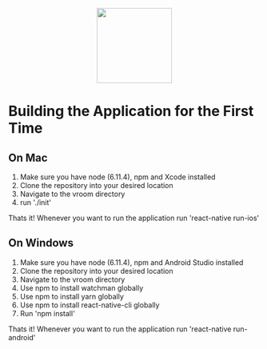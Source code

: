 <p align="center"><img src="https://github.com/eltoncrego/vroom-app/assets/companylogofullv2.png?raw=true" width="150"></p>

# Building the Application for the First Time
## On Mac
1. Make sure you have node (6.11.4), npm and Xcode installed
2. Clone the repository into your desired location
3. Navigate to the vroom directory
4. run './init'

Thats it! Whenever you want to run the application run 'react-native run-ios'

## On Windows
1. Make sure you have node (6.11.4), npm and Android Studio installed
2. Clone the repository into your desired location
3. Navigate to the vroom directory
4. Use npm to install watchman globally
5. Use npm to install yarn globally
6. Use npm to install react-native-cli globally
7. Run 'npm install'

Thats it! Whenever you want to run the application run 'react-native run-android'
